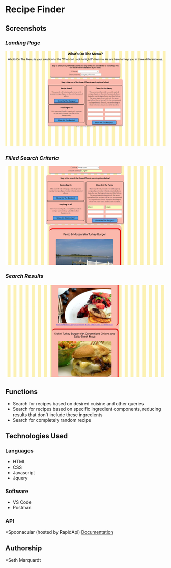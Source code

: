 # Recipe Finder

## Screenshots

### _Landing Page_
![landing](Screenshots/landing.png)

### _Filled Search Criteria_
![queries](Screenshots/queries.png)

### _Search Results_
![results](Screenshots/results.png)

## Functions
  * Search for recipes based on desired cuisine and other queries
  * Search for recipes based on specific ingredient components, reducing results that don't include these ingredients
  * Search for completely random recipe
  
## Technologies Used

### Languages
  * HTML
  * CSS
  * Javascript
  * Jquery
  
### Software
  * VS Code
  * Postman
  
### API
  *Spoonacular (hosted by RapidApi) [Documentation](https://rapidapi.com/spoonacular/api/recipe-food-nutrition)
  
## Authorship
  *Seth Marquardt
